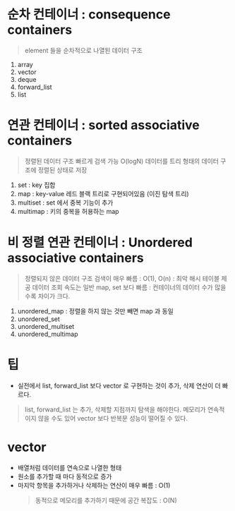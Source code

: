 # 순차 컨테이너 : consequence containers
> element 들을 순차적으로 나열된 데이터 구조
1. array
2. vector
3. deque
4. forward_list
5. list


# 연관 컨테이너 : sorted associative containers
> 정렬된 데이터 구조
> 빠르게 검색 가능 O(logN)
> 데이터를 트리 형태의 데이터 구조에 정렬된 상태로 저장
1. set : key 집합
2. map : key-value
	레드 블랙 트리로 구현되어있음 (이진 탐색 트리)
3. multiset : set 에서 중복 기능이 추가
4. multimap : 키의 중복을 허용하는 map

# 비 정렬 연관 컨테이너 : Unordered associative containers
> 정렬되지 않은 데이터 구조
> 검색이 매우 빠름 : O(1), O(n) : 최악
> 해시 테이블 제공
> 데이터 조회 속도는 일반 map, set 보다 빠름 : 컨테이너의 데이터 수가 많을 수록 차이가 크다.
1. unordered_map : 정렬을 하지 않는 것만 빼면 map 과 동일
2. unordered_set
3. unordered_multiset
4. unordered_multimap


# 팁
- 실전에서 list, forward_list 보다 vector 로 구현하는 것이 추가, 삭제 연산이 더 빠르다.
> list, forward_list 는 추가, 삭제할 지점까지 탐색을 해야한다. 메모리가 연속적이지 않을 수도 있어 vector 보다 반복문 성능이 떨어질 수 있다.


# vector

- 배열처럼 데이터를 연속으로 나열한 형태
- 원소를 추가할 때 마다 동적으로 증가
- 마지막 항목을 추가하거나 삭제하는 연산이 매우 빠름 : O(1)
	> 동적으로 메모리를 추가하기 때문에 공간 복잡도 : O(N)
